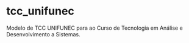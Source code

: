 # tcc_unifunec
Modelo de TCC UNIFUNEC para ao Curso de Tecnologia em Análise e Desenvolvimento a Sistemas.
